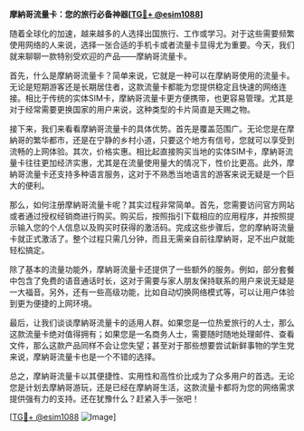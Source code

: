 **摩納哥流量卡：您的旅行必备神器[[TG💪+ @esim1088](https://t.me/s/esim1088)]**

随着全球化的加速，越来越多的人选择出国旅行、工作或学习。对于这些需要频繁使用网络的人来说，选择一张合适的手机卡或者流量卡显得尤为重要。今天，我们就来聊聊一款特别受欢迎的产品——摩納哥流量卡。

首先，什么是摩納哥流量卡？简单来说，它就是一种可以在摩納哥使用的流量卡。无论是短期游客还是长期居住者，这款流量卡都能为您提供稳定且快速的网络连接。相比于传统的实体SIM卡，摩納哥流量卡更方便携带，也更容易管理。尤其是对于经常需要更换国家的用户来说，这种类型的卡片简直是天赐之物。

接下来，我们来看看摩納哥流量卡的具体优势。首先是覆盖范围广。无论您是在摩納哥的繁华都市，还是在宁静的乡村小道，只要这个地方有信号，您就可以享受到流畅的上网体验。其次，价格实惠。相比起直接购买当地的实体SIM卡，摩納哥流量卡往往更加经济实惠，尤其是在流量使用量大的情况下，性价比更高。此外，摩納哥流量卡还支持多种语言服务，这对于不熟悉当地语言的游客来说无疑是一个巨大的便利。

那么，如何注册摩納哥流量卡呢？其实过程非常简单。首先，您需要访问官方网站或者通过授权经销商进行购买。购买后，按照指引下载相应的应用程序，并按照提示输入您的个人信息以及购买时获得的激活码。完成这些步骤后，您的摩納哥流量卡就正式激活了。整个过程只需几分钟，而且无需亲自前往摩納哥，足不出户就能轻松搞定。

除了基本的流量功能外，摩納哥流量卡还提供了一些额外的服务。例如，部分套餐中包含了免费的语音通话时长，这对于需要与家人朋友保持联系的用户来说无疑是一大福音。另外，还有一些高级功能，比如自动切换网络模式等，可以让用户体验到更为便捷的上网环境。

最后，让我们谈谈摩納哥流量卡的适用人群。如果您是一位热爱旅行的人士，那么这款流量卡绝对值得拥有；如果您是一名商务人士，需要随时随地处理邮件、查看文件，那么这款产品同样不会让您失望；甚至对于那些想要尝试新鲜事物的学生党来说，摩納哥流量卡也是一个不错的选择。

总之，摩納哥流量卡以其便捷性、实用性和高性价比成为了众多用户的首选。无论您是计划去摩納哥游玩，还是已经在摩納哥生活，这款流量卡都将为您的网络需求提供强有力的支持。还在犹豫什么？赶紧入手一张吧！

[[TG💪+ @esim1088](https://t.me/s/esim1088) ![Image](https://i.postimg.cc/4NQfJmqS/Snipaste-2025-05-13-00-14-12.png)]